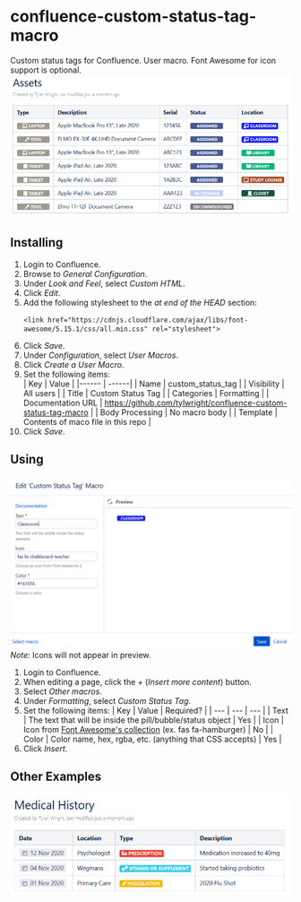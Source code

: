 # confluence-custom-status-tag-macro
Custom status tags for Confluence.  User macro.  Font Awesome for icon support is optional.
![Example Image, Assets](readme_files/example_assets.png)

## Installing
1. Login to Confluence.
2. Browse to _General Configuration_.
3. Under _Look and Feel_, select _Custom HTML_.
4. Click _Edit_.
5. Add the following stylesheet to the _at end of the HEAD_ section: 
    ```
    <link href="https://cdnjs.cloudflare.com/ajax/libs/font-awesome/5.15.1/css/all.min.css" rel="stylesheet">
    ```
6. Click _Save_.
7. Under _Configuration_, select _User Macros_.
8. Click _Create a User Macro_.
9. Set the following items:  
    | Key | Value |
    |------ | ------|
    | Name | custom_status_tag |
    | Visibility | All users |
    | Title | Custom Status Tag |
    | Categories | Formatting |
    | Documentation URL | https://github.com/tylwright/confluence-custom-status-tag-macro |
    | Body Processing | No macro body |
    | Template | Contents of maco file in this repo |
10. Click _Save_.

## Using
![Example Image](readme_files/example_inserting.png)
*Note:* Icons will not appear in preview.
1. Login to Confluence.
2. When editing a page, click the _+_ (_Insert more content_) button.
3. Select _Other macros_.
4. Under _Formatting_, select _Custom Status Tag_.
5. Set the following items:
    | Key | Value | Required? |
    | --- | --- | --- |
    | Text | The text that will be inside the pill/bubble/status object | Yes |
    | Icon | Icon from [Font Awesome's collection](https://fontawesome.com/icons?d=gallery) (ex. fas fa-hamburger) | No |
    | Color | Color name, hex, rgba, etc. (anything that CSS accepts) | Yes |
6. Click _Insert_.

## Other Examples
![Example Image, Medical History](readme_files/example_medical.png)